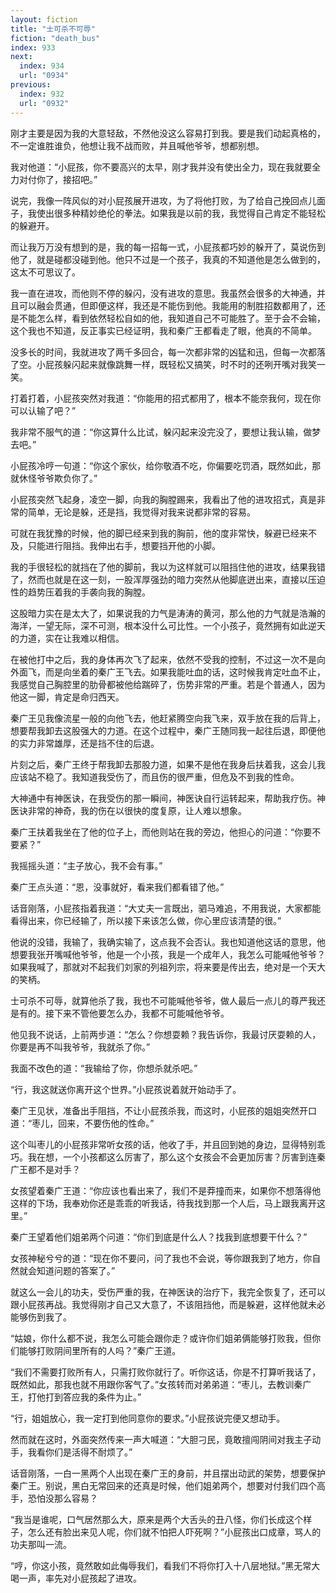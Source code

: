 ```yaml
---
layout: fiction
title: "士可杀不可辱"
fiction: "death_bus"
index: 933
next:
  index: 934
  url: "0934"
previous:
  index: 932
  url: "0932"
---
```

刚才主要是因为我的大意轻敌，不然他没这么容易打到我。要是我们动起真格的，不一定谁胜谁负，他想让我不战而败，并且喊他爷爷，想都别想。

我对他道：“小屁孩，你不要高兴的太早，刚才我并没有使出全力，现在我就要全力对付你了，接招吧。”

说完，我像一阵风似的对小屁孩展开进攻，为了将他打败，为了给自己挽回点儿面子，我使出很多种精妙绝伦的拳法。如果我是以前的我，我觉得自己肯定不能轻松的躲避开。

而让我万万没有想到的是，我的每一招每一式，小屁孩都巧妙的躲开了，莫说伤到他了，就是碰都没碰到他。他只不过是一个孩子，我真的不知道他是怎么做到的，这太不可思议了。

我一直在进攻，而他则不停的躲闪，没有进攻的意思。我虽然会很多的大神通，并且可以融会贯通，但即便这样，我还是不能伤到他。我能用的制胜招数都用了，还是不能怎么样，看到依然轻松自如的他，我知道自己不可能胜了。至于会不会输，这个我也不知道，反正事实已经证明，我和秦广王都看走了眼，他真的不简单。

没多长的时间，我就进攻了两千多回合，每一次都非常的凶猛和迅，但每一次都落了空。小屁孩躲闪起来就像跳舞一样，既轻松又搞笑，时不时的还咧开嘴对我笑一笑。

打着打着，小屁孩突然对我道：“你能用的招式都用了，根本不能奈我何，现在你可以认输了吧？”

我非常不服气的道：“你这算什么比试，躲闪起来没完没了，要想让我认输，做梦去吧。”

小屁孩冷哼一句道：“你这个家伙，给你敬酒不吃，你偏要吃罚酒，既然如此，那就休怪爷爷欺负你了。”

小屁孩突然飞起身，凌空一脚，向我的胸膛踢来，我看出了他的进攻招式，真是非常的简单，无论是躲，还是挡，我觉得对我来说都非常的容易。

可就在我犹豫的时候，他的脚已经来到我的胸前，他的度非常快，躲避已经来不及，只能进行阻挡。我伸出右手，想要挡开他的小脚。

我的手很轻松的就挡在了他的脚前，我以为这样就可以阻挡住他的进攻，结果我错了，然而也就是在这一刻，一股浑厚强劲的暗力突然从他脚底迸出来，直接以压迫性的趋势压着我的手袭向我的胸膛。

这股暗力实在是太大了，如果说我的力气是涛涛的黄河，那么他的力气就是浩瀚的海洋，一望无际，深不可测，根本没什么可比性。一个小孩子，竟然拥有如此逆天的力道，实在让我难以相信。

在被他打中之后，我的身体再次飞了起来，依然不受我的控制，不过这一次不是向外面飞，而是向坐着的秦广王飞去。如果我能吐血的话，这时候我肯定吐血不止，我感觉自己胸腔里的肋骨都被他给踹碎了，伤势非常的严重。若是个普通人，因为他这一脚，肯定是命归西天。

秦广王见我像流星一般的向他飞去，他赶紧腾空向我飞来，双手放在我的后背上，想要帮我卸去这股强大的力道。在这个过程中，秦广王随同我一起往后退，即便他的实力非常雄厚，还是挡不住的后退。

片刻之后，秦广王终于帮我卸去那股力道，如果不是他在我身后扶着我，这会儿我应该站不稳了。我知道我受伤了，而且伤的很严重，但危及不到我的性命。

大神通中有神医诀，在我受伤的那一瞬间，神医诀自行运转起来，帮助我疗伤。神医诀非常的神奇，我的伤在以很快的度复原，让人难以想象。

秦广王扶着我坐在了他的位子上，而他则站在我的旁边，他担心的问道：“你要不要紧？”

我摇摇头道：“主子放心，我不会有事。”

秦广王点头道：“恩，没事就好，看来我们都看错了他。”

话音刚落，小屁孩指着我道：“大丈夫一言既出，驷马难追，不用我说，大家都能看得出来，你已经输了，所以接下来该怎么做，你心里应该清楚的很。”

他说的没错，我输了，我确实输了，这点我不会否认。我也知道他这话的意思，他想要我张开嘴喊他爷爷，他是一个小孩，我是一个成年人，我怎么可能喊他爷爷？如果我喊了，那就对不起我们刘家的列祖列宗，将来要是传出去，绝对是一个天大的笑柄。

士可杀不可辱，就算他杀了我，我也不可能喊他爷爷，做人最后一点儿的尊严我还是有的。接下来不管他要怎么办，我都不可能喊他爷爷。

他见我不说话，上前两步道：“怎么？你想耍赖？我告诉你，我最讨厌耍赖的人，你要是再不叫我爷爷，我就杀了你。”

我面不改色的道：“我输给了你，你想杀就杀吧。”

“行，我这就送你离开这个世界。”小屁孩说着就开始动手了。

秦广王见状，准备出手阻挡，不让小屁孩杀我，而这时，小屁孩的姐姐突然开口道：“枣儿，回来，不要伤他的性命。”

这个叫枣儿的小屁孩非常听女孩的话，他收了手，并且回到她的身边，显得特别乖巧。我在想，一个小孩都这么厉害了，那么这个女孩会不会更加厉害？厉害到连秦广王都不是对手？

女孩望着秦广王道：“你应该也看出来了，我们不是莽撞而来，如果你不想落得他这样的下场，我奉劝你还是乖乖的听我话，待我找到那一个人后，马上跟我离开这里。”

秦广王望着他们姐弟两个问道：“你们到底是什么人？找我到底想要干什么？”

女孩神秘兮兮的道：“现在你不要问，问了我也不会说，等你跟我到了地方，你自然就会知道问题的答案了。”

就这么一会儿的功夫，受伤严重的我，在神医诀的治疗下，我完全恢复了，还可以跟小屁孩再战。我觉得刚才自己又大意了，不该阻挡他，而是躲避，这样他就未必能够伤到我了。

“姑娘，你什么都不说，我怎么可能会跟你走？或许你们姐弟俩能够打败我，但你们能够打败阴间里所有的人吗？”秦广王道。

“我们不需要打败所有人，只需打败你就行了。听你这话，你是不打算听我话了，既然如此，那我也就不用跟你客气了。”女孩转而对弟弟道：“枣儿，去教训秦广王，打他打到答应我的条件为止。”

“行，姐姐放心，我一定打到他同意你的要求。”小屁孩说完便又想动手。

然而就在这时，外面突然传来一声大喊道：“大胆刁民，竟敢擅闯阴间对我主子动手，我看你们是活得不耐烦了。”

话音刚落，一白一黑两个人出现在秦广王的身前，并且摆出动武的架势，想要保护秦广王。别说，黑白无常回来的还真是时候，他们姐弟两个，想要对付我们四个高手，恐怕没那么容易？

“我当是谁呢，口气居然那么大，原来是两个大舌头的丑八怪，你们长成这个样子，怎么还有脸出来见人呢，你们就不怕把人吓死啊？”小屁孩出口成章，骂人的功夫那叫一流。

“哼，你这小孩，竟然敢如此侮辱我们，看我们不将你打入十八层地狱。”黑无常大喝一声，率先对小屁孩起了进攻。